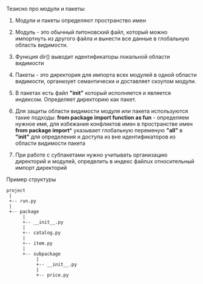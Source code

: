 Тезисно про модули и пакеты:
1. Модули и пакеты определяют пространство имен
2. Модуль - это обычный питоновский файл, который можно импортнуть из другого файла и вынести все данные в глобальную область видимости.
3. Функция dir() выводит идентификаторы локальной области видимости 
4. Пакеты - это директория для импорта всех модулей в одной области видимости, организует семантически и доставляет скоупом модули.
5. В пакетах есть файл **"__init__"** который исполняется и является индексом. Определяет директорию как пакет.
6. Для защиты области видимости модуля или пакета используются такие подходы:
  **from package import function as fun** - определяем нужное имя, для избежания конфликтов имен в пространстве имен  
  **from package import*** указывает глобальную переменую **"__all__"** в **"__init__"** для определения и доступа из вне идентификаторов из области видимости пакета
  
7. При работе с субпакетами нужно учитывать организацию директорий и модулей, определить в индекс файлuх относительный импорт директорий

Пример структуры 
```
project
 |
 +-- run.py
 |
 +-- package
      |
      +-- __init__.py
      |
      +-- catalog.py
      |
      +-- item.py
      |
      +-- subpackage
           |
           +-- __init__.py
           |
           +-- price.py
```

